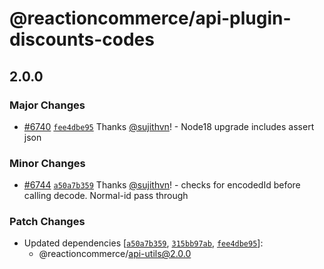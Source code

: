 # @reactioncommerce/api-plugin-discounts-codes

## 2.0.0

### Major Changes

- [#6740](https://github.com/reactioncommerce/reaction/pull/6740) [`fee4dbe95`](https://github.com/reactioncommerce/reaction/commit/fee4dbe952e557db8ca658dc08283ba6c7343af9) Thanks [@sujithvn](https://github.com/sujithvn)! - Node18 upgrade includes assert json

### Minor Changes

- [#6744](https://github.com/reactioncommerce/reaction/pull/6744) [`a50a7b359`](https://github.com/reactioncommerce/reaction/commit/a50a7b359bbb546b7abab0e0bfed4c5d8b5ad759) Thanks [@sujithvn](https://github.com/sujithvn)! - checks for encodedId before calling decode. Normal-id pass through

### Patch Changes

- Updated dependencies [[`a50a7b359`](https://github.com/reactioncommerce/reaction/commit/a50a7b359bbb546b7abab0e0bfed4c5d8b5ad759), [`315bb97ab`](https://github.com/reactioncommerce/reaction/commit/315bb97abc3e70dcb1a89da8adca5468302b24be), [`fee4dbe95`](https://github.com/reactioncommerce/reaction/commit/fee4dbe952e557db8ca658dc08283ba6c7343af9)]:
  - @reactioncommerce/api-utils@2.0.0
